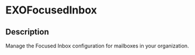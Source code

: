 
# EXOFocusedInbox 

## Description
Manage the Focused Inbox configuration for mailboxes in your organization.
